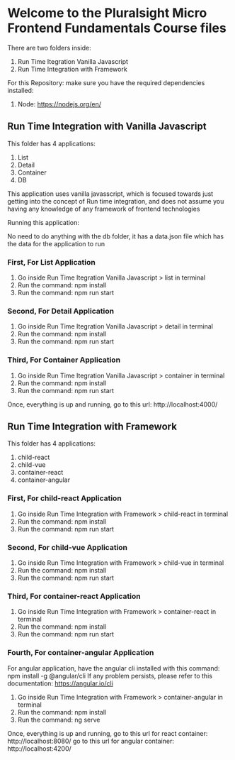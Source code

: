 # Welcome to the Pluralsight Micro Frontend Fundamentals Course files

There are two folders inside:
  1. Run Time Itegration Vanilla Javascript
  2. Run Time Integration with Framework
  
For this Repository: make sure you have the required dependencies installed:
  1. Node: https://nodejs.org/en/

  
## Run Time Integration with Vanilla Javascript

This folder has 4 applications:
  1. List
  2. Detail
  3. Container
  4. DB

This application uses vanilla javasscript, which is focused towards just getting into the concept of Run time integration, and does not assume you having any knowledge of any framework of frontend technologies

Running this application:

No need to do anything with the db folder, it has a data.json file which has the data for the application to run
 
### First, For List Application
1. Go inside Run Time Itegration Vanilla Javascript > list in terminal 
2. Run the command: npm install
3. Run the command: npm run start

### Second, For Detail Application
1. Go inside Run Time Itegration Vanilla Javascript > detail in terminal 
2. Run the command: npm install
3. Run the command: npm run start

### Third, For Container Application
1. Go inside Run Time Itegration Vanilla Javascript > container in terminal 
2. Run the command: npm install
3. Run the command: npm run start

Once, everything is up and running, go to this url: http://localhost:4000/

## Run Time Integration with Framework

This folder has 4 applications:
  1. child-react
  2. child-vue
  3. container-react
  4. container-angular
  
### First, For child-react Application
1. Go inside Run Time Integration with Framework > child-react in terminal
2. Run the command: npm install
3. Run the command: npm run start

### Second, For child-vue Application
1. Go inside Run Time Integration with Framework > child-vue in terminal
2. Run the command: npm install
3. Run the command: npm run start

### Third, For container-react Application
1. Go inside Run Time Integration with Framework > container-react in terminal
2. Run the command: npm install
3. Run the command: npm run start

### Fourth, For container-angular Application
For angular application, have the angular cli installed with this command: npm install -g @angular/cli
If any problem persists, please refer to this documentation: https://angular.io/cli

1. Go inside Run Time Integration with Framework > container-angular in terminal
2. Run the command: npm install
3. Run the command: ng serve

Once, everything is up and running, go to this url for react container: http://localhost:8080/
go to this url for angular container: http://localhost:4200/






